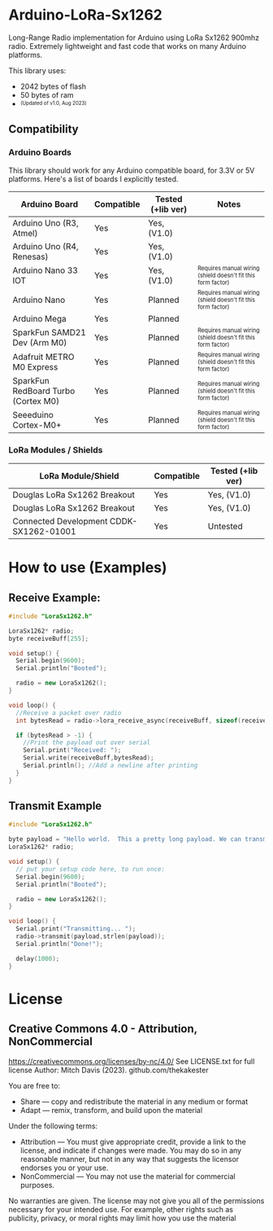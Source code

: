 # Arduino-LoRa-Sx1262
Long-Range Radio implementation for Arduino using LoRa Sx1262 900mhz radio.  Extremely lightweight and fast code that works on many Arduino platforms.

This library uses:
 - 2042 bytes of flash
 - 50 bytes of ram
 - <sup><sub>(Updated of v1.0, Aug 2023)</sub></sup>

## Compatibility

### Arduino Boards
This library should work for any Arduino compatible board, for 3.3V or 5V platforms.  Here's a list of boards I explicitly tested.

| Arduino Board                       | Compatible |  Tested (+lib ver) | Notes                                                                              |
|-------------------------------------|------------|--------------------|------------------------------------------------------------------------------------|
| Arduino Uno (R3, Atmel)             | Yes        | Yes, (V1.0)        |                                                                                    |
| Arduino Uno (R4, Renesas)           | Yes        | Yes, (V1.0)        |                                                                                    |
| Arduino Nano 33 IOT                 | Yes        | Yes, (V1.0)        | <sup><sub>Requires manual wiring (shield doesn't fit this form factor)</sub></sup> |
| Arduino Nano                        | Yes        | Planned            | <sup><sub>Requires manual wiring (shield doesn't fit this form factor)</sub></sup> |
| Arduino Mega                        | Yes        | Planned            |                                                                                    |
| SparkFun SAMD21 Dev (Arm M0)        | Yes        | Planned            | <sup><sub>Requires manual wiring (shield doesn't fit this form factor)</sub></sup> |
| Adafruit METRO M0 Express           | Yes        | Planned            | <sup><sub>Requires manual wiring (shield doesn't fit this form factor)</sub></sup> |
| SparkFun RedBoard Turbo (Cortex M0) | Yes        | Planned            | <sup><sub>Requires manual wiring (shield doesn't fit this form factor)</sub></sup> |
| Seeeduino Cortex-M0+                | Yes        | Planned            | <sup><sub>Requires manual wiring (shield doesn't fit this form factor)</sub></sup> |

### LoRa Modules / Shields
| LoRa Module/Shield                      | Compatible |  Tested (+lib ver) |
|-----------------------------------------|------------|--------------------|
| Douglas LoRa Sx1262 Breakout            | Yes        | Yes, (V1.0)        |
| Douglas LoRa Sx1262 Breakout            | Yes        | Yes, (V1.0)        |
| Connected Development CDDK-SX1262-01001 | Yes        | Untested           |



# How to use (Examples)
## Receive Example:
```C++
#include "LoraSx1262.h"

LoraSx1262* radio;
byte receiveBuff[255];

void setup() {
  Serial.begin(9600);
  Serial.println("Booted");

  radio = new LoraSx1262();
}

void loop() {
  //Receive a packet over radio
  int bytesRead = radio->lora_receive_async(receiveBuff, sizeof(receiveBuff));

  if (bytesRead > -1) {
    //Print the payload out over serial
    Serial.print("Received: ");
    Serial.write(receiveBuff,bytesRead);
    Serial.println(); //Add a newline after printing
  }
}
```

## Transmit Example
```C++
#include "LoraSx1262.h"

byte payload = "Hello world.  This a pretty long payload. We can transmit up to 255 bytes at once, which is pretty neat if you ask me";
LoraSx1262* radio;

void setup() {
  // put your setup code here, to run once:
  Serial.begin(9600);
  Serial.println("Booted");

  radio = new LoraSx1262();
}

void loop() {
  Serial.print("Transmitting... ");
  radio->transmit(payload,strlen(payload));
  Serial.println("Done!");

  delay(1000);
}
```

# License
## Creative Commons 4.0 - Attribution, NonCommercial
https://creativecommons.org/licenses/by-nc/4.0/
See LICENSE.txt for full license
Author: Mitch Davis (2023). github.com/thekakester

You are free to:
   * Share — copy and redistribute the material in any medium or format
   * Adapt — remix, transform, and build upon the material

Under the following terms:
   * Attribution — You must give appropriate credit, provide a link to the license, and indicate if changes were made. You may do so in any reasonable manner, but not in any way that suggests the licensor endorses you or your use.
   * NonCommercial — You may not use the material for commercial purposes.

No warranties are given. The license may not give you all of the permissions necessary for your intended use.
For example, other rights such as publicity, privacy, or moral rights may limit how you use the material
